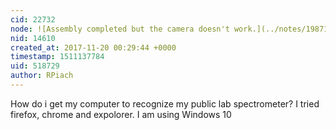 ```yaml
---
cid: 22732
node: ![Assembly completed but the camera doesn't work.](../notes/1987123/07-03-2017/assembly-completed-but-the-camera-doesn-t-work)
nid: 14610
created_at: 2017-11-20 00:29:44 +0000
timestamp: 1511137784
uid: 518729
author: RPiach
---
```


How do i get my computer to recognize my public lab spectrometer? I tried firefox, chrome and expolorer. I am using Windows 10